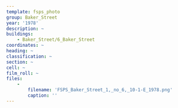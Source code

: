 ```yaml
---
template: fsps_photo
group: Baker_Street
year: '1978'
description: ~
buildings:
    - Baker_Street/6_Baker_Street
coordinates: ~
heading: ~
classification: ~
section: ~
cell: ~
film_roll: ~
files:
    -
        filename: 'FSPS_Baker_Street_1,_no_6,_10-1-E_1978.png'
        caption: ''
---
```

